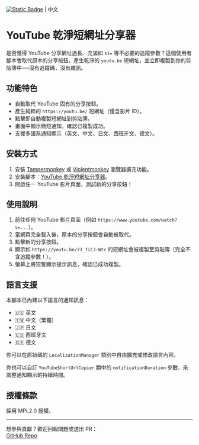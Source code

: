 [![Static Badge](https://img.shields.io/badge/lang-en-red)](https://github.com/Max46656/EverythingInGreasyFork/blob/main/%E7%9C%81%E5%8A%9B/CleanYouTubeShortURLSharer/README.md) | 中文

# YouTube 乾淨短網址分享器

是否覺得 YouTube 分享網址過長、充滿如 `si=` 等不必要的追蹤參數？這個使用者腳本會取代原本的分享按鈕，產生乾淨的 `youtu.be` 短網址，並立即複製到你的剪貼簿中──沒有追蹤碼，沒有雜訊。

## 功能特色

* 自動取代 YouTube 固有的分享按鈕。
* 產生純粹的 `https://youtu.be/` 短網址（僅含影片 ID）。
* 點擊即自動複製短網址到剪貼簿。
* 畫面中顯示簡短通知，確認已複製成功。
* 支援多語系通知顯示（英文、中文、日文、西班牙文、德文）。

## 安裝方式

1. 安裝 [Tampermonkey](https://www.tampermonkey.net/) 或 [Violentmonkey](https://violentmonkey.github.io/) 瀏覽器擴充功能。
2. 安裝腳本：[YouTube 乾淨短網址分享器](https://greasyfork.org/zh-TW/scripts/535128-youtube-%E4%B9%BE%E6%B7%A8%E7%9F%AD%E7%B6%B2%E5%9D%80%E5%88%86%E4%BA%AB%E5%99%A8)。
3. 開啟任一 YouTube 影片頁面，測試新的分享按鈕！

## 使用說明

1. 前往任何 YouTube 影片頁面（例如 `https://www.youtube.com/watch?v=...`）。
2. 當網頁完全載入後，原本的分享按鈕會自動被取代。
3. 點擊新的分享按鈕。
4. 顯示如 `https://youtu.be/73_TiCJ-Wtc` 的短網址會被複製至剪貼簿（完全不含追蹤參數！）。
5. 螢幕上將短暫顯示提示訊息，確認已成功複製。

## 語言支援

本腳本已內建以下語言的通知訊息：
- 🇺🇸 英文
- 🇹🇼 中文（繁體）
- 🇯🇵 日文
- 🇪🇸 西班牙文
- 🇩🇪 德文

你可以在原始碼的 `LocalizationManager` 類別中自由擴充或修改語言內容。

你也可以自訂 `YouTubeShortUrlCopier` 類中的 `notificationDuration` 參數，來調整通知顯示的持續時間。

## 授權條款

採用 MPL2.0 授權。

---

想參與貢獻？歡迎回報問題或送出 PR：  
[GitHub Repo](https://github.com/Max46656/EverythingInGreasyFork/tree/main/YouTubeShortCleanShare)
